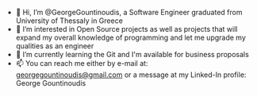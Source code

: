 - 👋 Hi, I’m @GeorgeGountinoudis, a Software Engineer graduated from University of Thessaly in Greece
- 👀 I’m interested in Open Source projects as well as projects that will expand my overall knowledge of programming and let me upgrade my qualities as an engineer
- 🌱 I’m currently learning the Git and I'm available for business proposals
- 📫 You can reach me either by e-mail at: georgegountinoudis@gmail.com or a message at my Linked-In profile: George Gountinoudis

<!---
GeorgeGountinoudis/GeorgeGountinoudis is a ✨ special ✨ repository because its `README.md` (this file) appears on your GitHub profile.
You can click the Preview link to take a look at your changes.
--->
